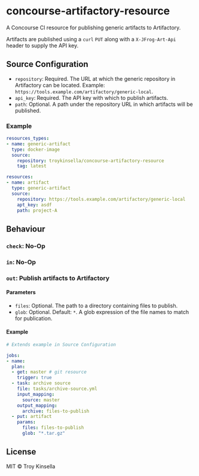 # concourse-artifactory-resource

A Concourse CI resource for publishing generic artifacts to Artifactory.

Artifacts are published using a `curl` `PUT` along with a 
`X-JFrog-Art-Api` header to supply the API key. 

## Source Configuration

* `repository`: Required. The URL at which the generic repository in Artifactory 
   can be located. Example: `https://tools.example.com/artifactory/generic-local`.
* `api_key`: Required. The API key with which to publish artifacts.
* `path`: Optional. A path under the repository URL in which artifacts will be
  published.

### Example

```yaml
resources_types:
- name: generic-artifact
  type: docker-image
  source:
    repository: troykinsella/concourse-artifactory-resource
    tag: latest

resources:
- name: artifact
  type: generic-artifact
  source:
    repository: https://tools.example.com/artifactory/generic-local
    apt_key: asdf
    path: project-A
```


## Behaviour

### `check`: No-Op

### `in`: No-Op

### `out`: Publish artifacts to Artifactory

#### Parameters

* `files`: Optional. The path to a directory containing files to publish.
* `glob`: Optional. Default: `*`. A glob expression of the file names to match
  for publication.

#### Example

```yaml
# Extends example in Source Configuration

jobs:
- name: 
  plan:
  - get: master # git resource
    trigger: true
  - task: archive source
    file: tasks/archive-source.yml
    input_mapping:
      source: master
    output_mapping:
      archive: files-to-publish
  - put: artifact
    params:
      files: files-to-publish
      glob: "*.tar.gz"
```

## License

MIT © Troy Kinsella
